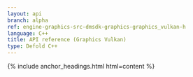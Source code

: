 ```yaml
---
layout: api
branch: alpha
ref: engine-graphics-src-dmsdk-graphics-graphics_vulkan-h
language: C++
title: API reference (Graphics Vulkan)
type: Defold C++
---
```

{% include anchor_headings.html html=content %}